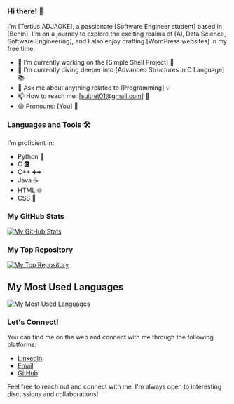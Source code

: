 ### Hi there! 👋

I'm [Tertius ADJAOKE], a passionate [Software Engineer student] based in [Benin]. I'm on a journey to explore the exciting realms of [AI, Data Science, Software Engineering], and I also enjoy crafting [WordPress websites] in my free time.

- 🔭 I’m currently working on the [Simple Shell Project] 🚀
- 🌱 I’m currently diving deeper into [Advanced Structures in C Language] 📚
- 💬 Ask me about anything related to [Programming] 💡
- 📫 How to reach me: [suitret01@gmail.com] 📧
- 😄 Pronouns: [You] 🙌

### Languages and Tools 🛠️

I'm proficient in:
- Python 🐍
- C 🅲
- C++ ➕➕
- Java ☕
- HTML 🌐
- CSS 🎨

### My GitHub Stats

[![My GitHub Stats](https://github-readme-stats.vercel.app/api?username=Suitret&show_icons=true&theme=merko&hide_rank=true&custom_title=My%20Custom%20Stats%20Card&line_height=30&title_color=2f80ed&text_color=ffffff&icon_color=6aa6f8&bg_color=000000)](https://github.com/Suitret)

### My Top Repository

[![My Top Repository](https://github-readme-stats.vercel.app/api/pin/?username=Suitret&repo=alx-low_level_programming&show_owner=true&theme=merko&custom_title=My%20Top%20Repository&title_color=2f80ed&text_color=ffffff&icon_color=6aa6f8&bg_color=000000)](https://github.com/Suitret/alx-low_level_programming)

## My Most Used Languages

[![My Most Used Languages](https://github-readme-stats.vercel.app/api/top-langs/?username=Suitret&layout=compact&langs_count=6&theme=merko&custom_title=My%20Most%20Used%20Languages&title_color=2f80ed&text_color=ffffff&bg_color=000000)](https://github.com/Suitret)



### Let's Connect!

You can find me on the web and connect with me through the following platforms:

- [LinkedIn](https://www.linkedin.com/in/suitret/)
- [Email](suitret01@gmail.com)
- [GitHub](https://github.com/Suitret/)

Feel free to reach out and connect with me. I'm always open to interesting discussions and collaborations!

